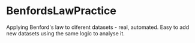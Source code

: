 # BenfordsLawPractice
Applying Benford's law to diferent datasets - real, automated.
Easy to add new datasets using the same logic to analyse it.
